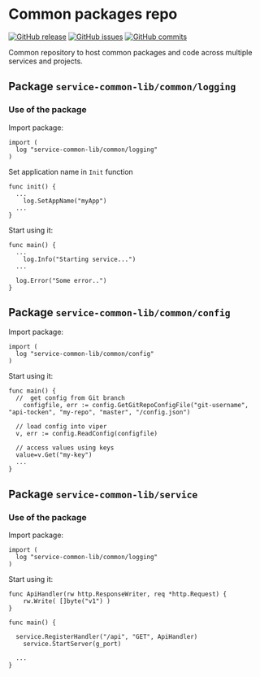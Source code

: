 # Common packages repo

[![GitHub release](https://img.shields.io/github/release/OlegGorj/service-common-lib.svg)](https://github.com/OlegGorj/service-common-lib/releases)
[![GitHub issues](https://img.shields.io/github/issues/OlegGorJ/service-common-lib.svg)](https://github.com/OlegGorJ/service-common-lib/issues)
[![GitHub commits](https://img.shields.io/github/commit-activity/y/eslint/eslint.svg)](https://github.com/OlegGorj/service-common-lib/commits)

Common repository to host common packages and code across multiple services and projects.


## Package `service-common-lib/common/logging`

### Use of the package

Import package:

```
import (
  log "service-common-lib/common/logging"
)
```

Set application name in `Init` function

```
func init() {
  ...
	log.SetAppName("myApp")
  ...
}
```

Start using it:

```
func main() {
  ...
	log.Info("Starting service...")
  ...

  log.Error("Some error..")
}
```


## Package `service-common-lib/common/config`

Import package:

```
import (
  log "service-common-lib/common/config"
)
```

Start using it:

```
func main() {
  //  get config from Git branch
	configfile, err := config.GetGitRepoConfigFile("git-username", "api-tocken", "my-repo", "master", "/config.json")

  // load config into viper
  v, err := config.ReadConfig(configfile)

  // access values using keys
  value=v.Get("my-key")
  ...
}

```


## Package `service-common-lib/service`

### Use of the package

Import package:

```
import (
  log "service-common-lib/common/logging"
)
```

Start using it:

```
func ApiHandler(rw http.ResponseWriter, req *http.Request) {
	rw.Write( []byte("v1") )
}

func main() {

  service.RegisterHandler("/api", "GET", ApiHandler)
	service.StartServer(g_port)

  ...
}

```
